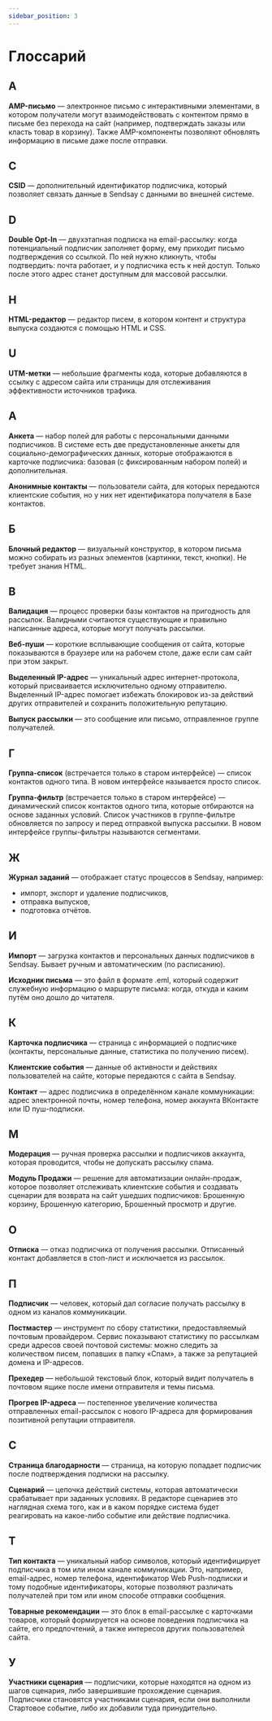```yaml
---
sidebar_position: 3
---
```


# Глоссарий

## A

**AMP-письмо** — электронное письмо с интерактивными элементами, в котором получатели могут взаимодействовать с контентом прямо в письме без перехода на сайт (например, подтверждать заказы или класть товар в корзину). Также AMP-компоненты позволяют обновлять информацию в письме даже после отправки.

## C

**CSID** — дополнительный идентификатор подписчика, который позволяет связать данные в Sendsay с данными во внешней системе.

## D

**Double Opt-In** — двухэтапная подписка на email-рассылку: когда потенциальный подписчик заполняет форму, ему приходит письмо подтверждения со ссылкой. По ней нужно кликнуть, чтобы подтвердить: почта работает, и у подписчика есть к ней доступ. Только после этого адрес станет доступным для массовой рассылки.

## H

**HTML-редактор** — редактор писем, в котором контент и структура выпуска создаются с помощью HTML и CSS.

## U

**UTM-метки** — небольшие фрагменты кода, которые добавляются в ссылку с адресом сайта или страницы для отслеживания эффективности источников трафика.

## А

**Анкета** — набор полей для работы с персональными данными подписчиков. В системе есть две предустановленные анкеты для социально-демографических данных, которые отображаются в карточке подписчика: базовая (с фиксированным набором полей) и дополнительная.

**Анонимные контакты** — пользователи сайта, для которых передаются клиентские события, но у них нет идентификатора получателя в Базе контактов.

## Б

**Блочный редактор** — визуальный конструктор, в котором письма можно собирать из разных элементов (картинки, текст, кнопки). Не требует знания HTML.

## В

**Валидация** — процесс проверки базы контактов на пригодность для рассылок. Валидными считаются существующие и правильно написанные адреса, которые могут получать рассылки.

**Веб-пуши** — короткие всплывающие сообщения от сайта, которые показываются в браузере или на рабочем столе, даже если сам сайт при этом закрыт.

**Выделенный IP-адрес** — уникальный адрес интернет-протокола, который присваивается исключительно одному отправителю. Выделенный IP-адрес помогает избежать блокировок из-за действий других отправителей и сохранить положительную репутацию.

**Выпуск рассылки** — это сообщение или письмо, отправленное группе получателей.

## Г

**Группа-список** (встречается только в старом интерфейсе) — список контактов одного типа. В новом интерфейсе называется просто список.

**Группа-фильтр** (встречается только в старом интерфейсе) — динамический список контактов одного типа, которые отбираются на основе заданных условий. Список участников в группе-фильтре обновляется по запросу и перед отправкой выпуска рассылки. В новом интерфейсе группы-фильтры называются сегментами.

## Ж

**Журнал заданий** — отображает статус процессов в Sendsay, например:

- импорт, экспорт и удаление подписчиков,
- отправка выпусков,
- подготовка отчётов.

## И

**Импорт** — загрузка контактов и персональных данных подписчиков в Sendsay. Бывает ручным и автоматическим (по расписанию).

**Исходник письма** — это файл в формате .eml, который содержит служебную информацию о маршруте письма: когда, откуда и каким путём оно дошло до читателя.

## К

**Карточка подписчика** — страница с информацией о подписчике (контакты, персональные данные, статистика по получению писем).

**Клиентские события** — данные об активности и действиях пользователей на сайте, которые передаются с сайта в Sendsay.

**Контакт** — адрес подписчика в определённом канале коммуникации: адрес электронной почты, номер телефона, номер аккаунта ВКонтакте или ID пуш-подписки.

## М

**Модерация** — ручная проверка рассылки и подписчиков аккаунта, которая проводится, чтобы не допускать рассылку спама.

**Модуль Продажи** — решение для автоматизации онлайн-продаж, которое позволяет отслеживать клиентские события и создавать сценарии для возврата на сайт ушедших подписчиков: Брошенную корзину, Брошенную категорию, Брошенный просмотр и другие.

## О

**Отписка** — отказ подписчика от получения рассылки. Отписанный контакт добавляется в стоп-лист и исключается из рассылок.

## П

**Подписчик** — человек, который дал согласие получать рассылку в одном из каналов коммуникации.

**Постмастер** — инструмент по сбору статистики, предоставляемый почтовым провайдером. Сервис показывают статистику по рассылкам среди адресов своей почтовой системы: можно следить за количеством писем, попавших в папку «Спам», а также за репутацией домена и IP-адресов.

**Прехедер** — небольшой текстовый блок, который видит получатель в почтовом ящике после имени отправителя и темы письма.

**Прогрев IP-адреса** — постепенное увеличение количества отправленных email-рассылок с нового IP-адреса для формирования позитивной репутации отправителя.

## С

**Страница благодарности** — страница, на которую попадает подписчик после подтверждения подписки на рассылку.

**Сценарий** — цепочка действий системы, которая автоматически срабатывает при заданных условиях. В редакторе сценариев это наглядная схема того, как и в каком порядке система будет реагировать на какое-либо событие или действие подписчика.

## Т

**Тип контакта** — уникальный набор символов, который идентифицирует подписчика в том или ином канале коммуникации. Это, например, email-адрес, номер телефона, идентификатор Web Push-подписки и тому подобные идентификаторы, которые позволяют различать получателей при том или ином способе отправки сообщения.

**Товарные рекомендации** — это блок в email-рассылке с карточками товаров, который формируется на основе поведения подписчика на сайте, его предпочтений, а также интересов других пользователей сайта.

## У

**Участники сценария** — подписчики, которые находятся на одном из шагов сценария, либо завершившие прохождение сценария. Подписчики становятся участниками сценария, если они выполнили Стартовое событие, либо их добавили туда принудительно.

